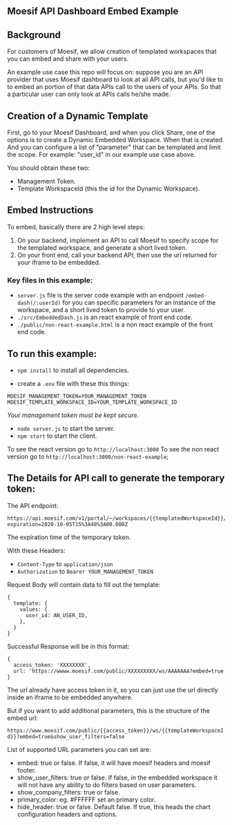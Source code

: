 ## Moesif API Dashboard Embed Example

## Background

For customers of Moesif, we allow creation of templated workspaces that you can embed and share with your users.

An example use case this repo will focus on: suppose you are an API provider that uses Moesif dashboard to look at all API calls, but you'd like to to embed an portion of that data APIs call to the users of your APIs. So that a particular user can only look at APIs calls he/she made.

## Creation of a Dynamic Template

First, go to your Moesif Dashboard, and when you click Share, one of the options is to create a Dynamic Embedded Workspace. When that is created.
And you can configure a list of "parameter" that can be templated and limit the scope. For example: "user_id" in our example use case above.

You should obtain these two:

- Management Token.
- Template WorkspaceId (this the id for the Dynamic Workspace).

## Embed Instructions

To embed, basically there are 2 high level steps:

1. On your backend, implement an API to call Moesif to specify scope for the templated workspace, and generate a short lived token.
2. On your front end, call your backend API, then use the url returned for your iframe to be embedded.

### Key files in this example:

- `server.js` file is the server code example with an endpoint `/embed-dash(/:userId)` for you can specific parameters for an instance of the workspace, and a short lived token to provide to your user.
- `./src/EmbeddedDash.js` is an react example of front end code.
- `./public/non-react-example.html` is a non react example of the front end code.

## To run this example:

- `npm install` to install all dependencies.

- create a `.env` file with these this things:

```
MOESIF_MANAGEMENT_TOKEN=YOUR_MANAGEMENT_TOKEN
MOESIF_TEMPLATE_WORKSPACE_ID=YOUR_TEMPLATE_WORKSPACE_ID
```

_Your management token must be kept secure._

- `node server.js` to start the server.
- `npm start` to start the client.

To see the react version go to `http://localhost:3000`
To see the non react version go to `http://localhost:3000/non-react-example`;

## The Details for API call to generate the temporary token:

The API endpoint:

```
https://api.moesif.com/v1/portal/~/workspaces/{{templatedWorkspaceId}}/access_token?expiration=2020-10-05T15%3A48%3A00.000Z
```

The expiration time of the temporary token.

With these Headers:

- `Content-Type` to `application/json`
- `Authorization` to `Bearer YOUR_MANAGEMENT_TOKEN`

Request Body will contain data to fill out the template:

```
{
  template: {
    values: {
      user_id: AN_USER_ID,
    },
  }
}
```

Successful Response will be in this format:

```
{
  access_token: 'XXXXXXXX',
  url: 'https://wwww.moesif.com/public/XXXXXXXXX/ws/AAAAAAA?embed=true
}
```

The url already have access token in it, so you can just use the url directly inside an iframe to be embedded anywhere.

But if you want to add additional parameters, this is the structure of the embed url:

`https://www.moesif.com/public/{{access_token}}/ws/{{templateWorkspaceId}}?embed=true&show_user_filters=false`

List of supported URL parameters you can set are:

- embed: true or false. If false, it will have moesif headers and moesif footer.
- show_user_filters: true or false. If false, in the embedded workspace it will not have any ability to do filters based on user parameters.
- show_company_filters: true or false.
- primary_color: eg. #FFFFFF set an primary color.
- hide_header: true or false. Default false. If true, this heads the chart configuration headers and options.
